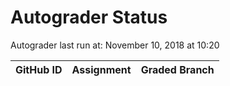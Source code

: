 # Autograder Status
Autograder last run at: November 10, 2018 at 10:20

| GitHub ID | Assignment | Graded Branch |
|-----------|------------|---------------|
